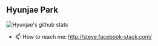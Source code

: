 ## Hyunjae Park

![Hyunjae's github stats](https://github-readme-stats.vercel.app/api?username=devhyunjae&count_private=true&show_icons=true&include_all_commits=true)

- 📫 How to reach me: http://steve.facebook-stack.com/
